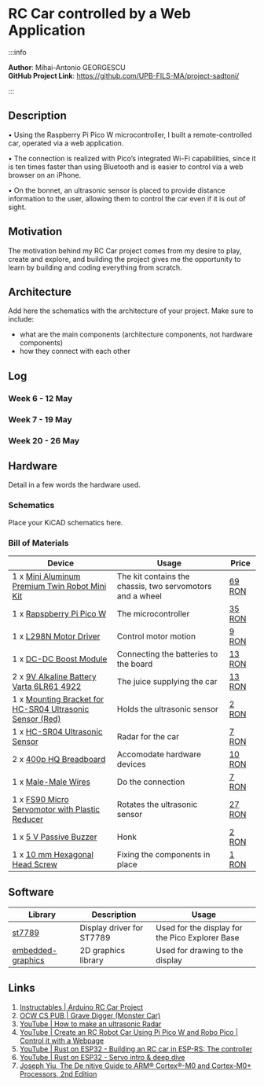 # RC Car controlled by a Web Application

:::info 

**Author**: Mihai-Antonio GEORGESCU \
**GitHub Project Link**: https://github.com/UPB-FILS-MA/project-sadtoni/

:::

## Description

• Using the Raspberry Pi Pico W microcontroller, I built a remote-controlled car, operated via a web application.

• The connection is realized with Pico’s integrated Wi-Fi capabilities, since it is ten times faster than using Bluetooth and is easier to control via a web browser on an iPhone.

• On the bonnet, an ultrasonic sensor is placed to provide distance information to the user, allowing them to control the car even if it is out of sight.

## Motivation

The motivation behind my RC Car project comes from my desire to play, create and explore, and building the project gives me the opportunity to learn by building and coding everything from scratch.

## Architecture 

Add here the schematics with the architecture of your project. Make sure to include:
 - what are the main components (architecture components, not hardware components)
 - how they connect with each other

## Log

<!-- write every week your progress here -->

### Week 6 - 12 May

### Week 7 - 19 May

### Week 20 - 26 May

## Hardware

Detail in a few words the hardware used.

### Schematics

Place your KiCAD schematics here.

### Bill of Materials

| Device | Usage | Price |
|--------|--------|-------|
|1 x [Mini Aluminum Premium Twin Robot Mini Kit](https://www.optimusdigital.ro/en/robot-kits/3161-mini-aluminum-premium-twin-robot-mini-kit.html?search_query=0104110000027986%09&results=1)|The kit contains the chassis, two servomotors and a wheel|[69 RON](https://www.optimusdigital.ro/en/robot-kits/3161-mini-aluminum-premium-twin-robot-mini-kit.html?search_query=0104110000027986%09&results=1)| 
|1 x [Rapspberry Pi Pico W](https://www.raspberrypi.com/documentation/microcontrollers/raspberry-pi-pico.html) | The microcontroller | [35 RON](https://www.optimusdigital.ro/en/raspberry-pi-boards/12394-raspberry-pi-pico-w.html) |
|1 x [L298N Motor Driver](https://www.optimusdigital.ro/en/brushed-motor-drivers/145-l298n-dual-motor-driver.html?search_query=L298N&results=4) | Control motor motion | [9 RON](https://www.optimusdigital.ro/en/brushed-motor-drivers/145-l298n-dual-motor-driver.html?search_query=L298N&results=4)|
|1 x [DC-DC Boost Module ](https://www.optimusdigital.ro/en/chargers/7340-dc-dc-boost-module-with-microusb-input-charging-function-for-li-ion-batteries-and-usb-outputs.html?search_query=baterie&results=1) | Connecting the batteries to the board | [13 RON](https://www.optimusdigital.ro/en/chargers/7340-dc-dc-boost-module-with-microusb-input-charging-function-for-li-ion-batteries-and-usb-outputs.html?search_query=baterie&results=1)|
|2 x [9V Alkaline Battery Varta 6LR61 4922](https://www.optimusdigital.ro/en/9-v-pp3-batteries/3151-9v-alkaline-battery-varta-6lr61-4922-4008496559862.html)|The juice supplying the car |[13 RON](https://www.optimusdigital.ro/en/9-v-pp3-batteries/3151-9v-alkaline-battery-varta-6lr61-4922-4008496559862.html)|
|1 x [Mounting Bracket for HC-SR04 Ultrasonic Sensor (Red)](https://www.optimusdigital.ro/en/holders-and-mounting-accessories/7104-mounting-bracked-for-hc-sr04-ultrasonic-sensor-red.html?search_query=0104210000045369%09&results=1)|Holds the ultrasonic sensor| [2 RON](https://www.optimusdigital.ro/en/holders-and-mounting-accessories/7104-mounting-bracked-for-hc-sr04-ultrasonic-sensor-red.html?search_query=0104210000045369%09&results=1)|
|1 x [HC-SR04 Ultrasonic Sensor](https://www.optimusdigital.ro/en/ultrasonic-sensors/9-hc-sr04-ultrasonic-sensor.html?search_query=ultrasonic&results=87)|Radar for the car |[7 RON](https://www.optimusdigital.ro/en/ultrasonic-sensors/9-hc-sr04-ultrasonic-sensor.html?search_query=ultrasonic&results=87)|
|2 x [400p HQ Breadboard](https://www.optimusdigital.ro/en/breadboards/44-400p-hq-breadboard.html?search_query=breadboard&results=415)|Accomodate hardware devices |[10 RON](https://www.optimusdigital.ro/en/breadboards/44-400p-hq-breadboard.html?search_query=breadboard&results=415)|
|1 x [Male-Male Wires](https://www.optimusdigital.ro/en/wires-with-connectors/884-set-fire-tata-tata-40p-10-cm.html)|Do the connection |[7 RON](https://www.optimusdigital.ro/en/wires-with-connectors/884-set-fire-tata-tata-40p-10-cm.html)|
|1 x [FS90 Micro Servomotor with Plastic Reducer](https://www.optimusdigital.ro/en/servomotors/3165-fs90-micro-servomotor-with-plastic-reducing.html?search_query=servomotor&results=111)|Rotates the ultrasonic sensor |[27 RON](https://www.optimusdigital.ro/en/servomotors/3165-fs90-micro-servomotor-with-plastic-reducing.html?search_query=servomotor&results=111)|
|1 x [5 V Passive Buzzer](https://www.optimusdigital.ro/en/buzzers/634-5v-passive-buzzer.html?search_query=buzzer&results=87)|Honk |[2 RON](https://www.optimusdigital.ro/en/buzzers/634-5v-passive-buzzer.html?search_query=buzzer&results=87)|
|1 x [10 mm Hexagonal Head Screw](https://www.optimusdigital.ro/en/screws-and-nuts/5756-m6x10-mm-hexagonal-head-screw.html?search_query=screw&results=746)|Fixing the components in place |[1 RON](https://www.optimusdigital.ro/en/screws-and-nuts/5756-m6x10-mm-hexagonal-head-screw.html?search_query=screw&results=746)|


## Software

| Library | Description | Usage |
|---------|-------------|-------|
| [st7789](https://github.com/almindor/st7789) | Display driver for ST7789 | Used for the display for the Pico Explorer Base |
| [embedded-graphics](https://github.com/embedded-graphics/embedded-graphics) | 2D graphics library | Used for drawing to the display |

## Links

1. [Instructables | Arduino RC Car Project](https://www.instructables.com/Arduino-RC-Car-Project/)
2. [OCW CS PUB | Grave Digger (Monster Car)](https://ocw.cs.pub.ro/courses/pm/prj2017/ddragomir/bogdan_adrian.ene)
3. [YouTube | How to make an ultrasonic Radar](https://youtu.be/xngpwyQKnRw?si=VdglGKJKZDccrtuA)
4. [YouTube | Create an RC Robot Car Using Pi Pico W and Robo Pico | Control it with a Webpage](https://youtu.be/RFEyYCotwzM?si=uECjVORqA3PXx5x8)
5. [YouTube | Rust on ESP32 - Building an RC car in ESP-RS: The controller](https://youtu.be/CkjBdgiNRfc?si=QGZxqSq4LfnAQ8TG)
6. [YouTube | Rust on ESP32 - Servo intro & deep dive](https://youtu.be/-kRTRKL39pE?si=Uimh3aOyvrsSkAzS)
7. [Joseph Yiu, The De nitive Guide to ARM® Cortex®-M0 and Cortex-M0+ Processors, 2nd Edition](https://ctipub.sharepoint.com/:f:/s/12filsla2s2ame/Eq7HAUGk41BDkWn9AriDgooBL-SkHCnE4o_WfwC7Dex1eA?e=tUY1hP)